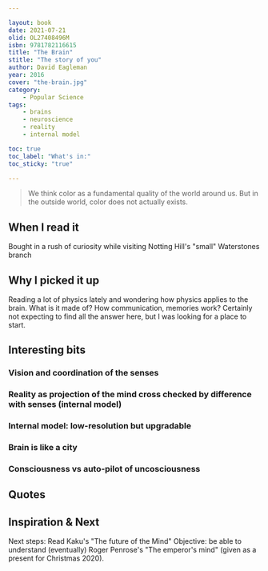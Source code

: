 ```yaml
---

layout: book
date: 2021-07-21
olid: OL27408496M
isbn: 9781782116615
title: "The Brain"
stitle: "The story of you"
author: David Eagleman
year: 2016
cover: "the-brain.jpg"
category:
    - Popular Science   
tags: 
    - brains
    - neuroscience
    - reality
    - internal model

toc: true
toc_label: "What's in:"
toc_sticky: "true"

---
```


>We think color as a fundamental quality of the world around us. But in the outside world, color does not actually exists.


## When I read it
Bought in a rush of curiosity while visiting Notting Hill's "small" Waterstones branch

## Why I picked it up
Reading a lot of physics lately and wondering how physics applies to the brain. What is it made of? How communication, memories work? Certainly not expecting to find all the answer here, but I was looking for a place to start.

## Interesting bits

### Vision and coordination of the senses
### Reality as projection of the mind cross checked by difference with senses (internal model)
### Internal model: low-resolution but upgradable
### Brain is like a city
### Consciousness vs auto-pilot of uncosciousness

## Quotes

## Inspiration & Next

Next steps: Read Kaku's "The future of the Mind"
Objective: be able to understand (eventually) Roger Penrose's "The emperor's mind" (given as a present for Christmas 2020).






